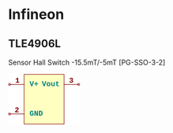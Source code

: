 # Infineon

## TLE4906L
Sensor Hall Switch -15.5mT/-5mT [PG-SSO-3-2]

![TLE4906L__1__1](/images/Infineon__TLE4906L__1__1.png?raw=true) 


